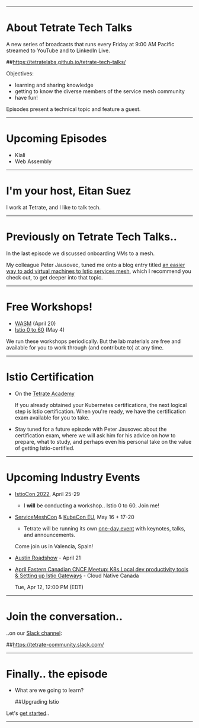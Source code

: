 
---
# About Tetrate Tech Talks

A new series of broadcasts that runs every Friday at 9:00 AM Pacific
  streamed to YouTube and to LinkedIn Live.

##https://tetratelabs.github.io/tetrate-tech-talks/

Objectives:

- learning and sharing knowledge
- getting to know the diverse members of the service mesh community
- have fun!

Episodes present a technical topic and feature a guest.

---
# Upcoming Episodes

- Kiali
- Web Assembly

---
# I'm your host, Eitan Suez

I work at Tetrate, and I like to talk tech.

---
# Previously on Tetrate Tech Talks..

In the last episode we discussed onboarding VMs to a mesh.

My colleague Peter Jausovec, tuned me onto a blog entry titled [an easier way to add virtual machines to Istio services mesh](https://istio.io/latest/blog/2021/simple-vms/), which I recommend you check out, to get deeper into that topic.

---
# Free Workshops!

- [WASM](https://tetratelabs.github.io/wasm-workshop/) (April 20)
- [Istio 0 to 60](https://tetratelabs.github.io/istio-0to60/) (May 4)

We run these workshops periodically.  But the lab materials are free and available for you to work through (and contribute to) at any time.

---
# Istio Certification

- On the [Tetrate Academy](https://academy.tetrate.io/courses/certified-istio-administrator)

    If you already obtained your Kubernetes certifications, the next logical step is Istio certification.
    When you're ready, we have the certification exam available for you to take.

- Stay tuned for a future episode with Peter Jausovec about the certification exam, where we will ask him for his advice on how to prepare, what to study, and perhaps even his personal take on the value of getting Istio-certified.

---
# Upcoming Industry Events

- [IstioCon 2022](https://events.istio.io/istiocon-2022/), April 25-29

    - I **will** be conducting a workshop.. Istio 0 to 60. Join me!

- [ServiceMeshCon](https://events.linuxfoundation.org/servicemeshcon-europe/) & [KubeCon EU](https://events.linuxfoundation.org/kubecon-cloudnativecon-europe/), May 16 + 17-20

    - Tetrate will be running its own [one-day event](https://www.tetrate.io/event/tetrate-envoy-and-service-mesh-immersion-day/) with keynotes, talks, and announcements.

    Come join us in Valencia, Spain!

- [Austin Roadshow](https://www.eventbrite.com/e/tetrates-austin-roadshow-tickets-313862710817) - April 21

- [April Eastern Canadian CNCF Meetup: K8s Local dev productivity tools & Setting up Istio Gateways](https://community.cncf.io/events/details/cncf-cloud-native-canada-presents-april-eastern-canadian-cncf-meetup-k8s-local-dev-productivity-tools-setting-up-istio-gateways/) - Cloud Native Canada

    Tue, Apr 12, 12:00 PM (EDT)

---
# Join the conversation..

..on our [Slack channel](https://tetrate-community.slack.com/):

##https://tetrate-community.slack.com/

---
# Finally.. the episode

- What are we going to learn?

    ##Upgrading Istio

Let's [get started](../demo)..


---
